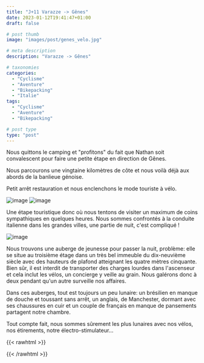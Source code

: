 ```yaml
---
title: "J+11 Varazze -> Gênes"
date: 2023-01-12T19:41:47+01:00
draft: false

# post thumb
image: "images/post/genes_velo.jpg"

# meta description
description: "Varazze -> Gênes"

# taxonomies
categories:
  - "Cyclisme" 
  - "Aventure" 
  - "Bikepacking"
  - "Italie"
tags:
  - "Cyclisme" 
  - "Aventure" 
  - "Bikepacking"

# post type
type: "post"
---
```


Nous quittons le camping et "profitons" du fait que Nathan soit convalescent pour faire une petite étape en direction de Gênes. 

Nous parcourons une vingtaine kilomètres de côte et nous voilà déjà aux abords de la banlieue génoise. 

Petit arrêt restauration et nous enclenchons le mode touriste à vélo.

![image](../../images/post/genes_bateau.jpg)
![image](../../images/post/genes_phare.jpg)

Une étape touristique donc où nous tentons de visiter un maximum de coins sympathiques en quelques heures. Nous sommes confrontés à la conduite italienne dans les grandes villes, une partie de nuit, c'est compliqué ! 

![image](../../images/post/genes_batiment.jpg)

Nous trouvons une auberge de jeunesse pour passer la nuit, problème: elle se situe au troisième étage dans un très bel immeuble du dix-neuvième siècle avec des hauteurs de plafond atteignant les quatre mètres cinquante. Bien sûr, il est interdit de transporter des charges lourdes dans l'ascenseur et cela inclut les vélos, un concierge y veille au grain. Nous galérons donc à deux pendant qu'un autre surveille nos affaires. 

Dans ces auberges, tout est toujours un peu lunaire: un brésilien en manque de douche et toussant sans arrêt, un anglais, de Manchester, dormant avec ses chaussures en cuir et un couple de français en manque de pansements partagent notre chambre. 

Tout compte fait, nous sommes sûrement les plus lunaires avec nos vélos, nos étirements, notre électro-stimulateur... 

{{< rawhtml >}} 
<div class="strava-embed-placeholder" data-embed-type="activity" data-embed-id="8381914484"></div><script src="https://strava-embeds.com/embed.js"></script>
{{< /rawhtml >}}
